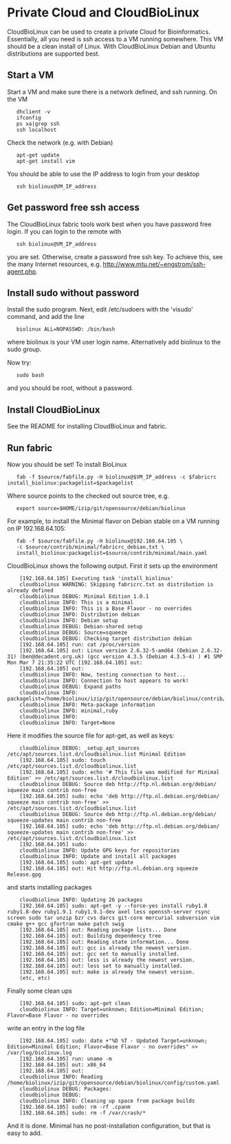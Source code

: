 # Private Cloud and CloudBioLinux

CloudBioLinux can be used to create a private Cloud for
Bioinformatics. Essentially, all you need is ssh access to a VM
running somewhere. This VM should be a clean install of Linux.  With
CloudBioLinux Debian and Ubuntu distributions are supported best.

## Start a VM

Start a VM and make sure there is a network defined, and ssh running.
On the VM

       dhclient -v
       ifconfig
       ps xa|grep ssh
       ssh localhost

Check the network (e.g. with Debian)

       apt-get update
       apt-get install vim

You should be able to use the IP address to login from your desktop

       ssh biolinux@VM_IP_address

## Get password free ssh access

The CloudBioLinux fabric tools work best when you have password free
login. If you can login to the remote with

       ssh biolinux@VM_IP_address

you are set. Otherwise, create a password free ssh key. To achieve
this, see the many Internet resources, e.g.
http://www.mtu.net/~engstrom/ssh-agent.php.

## Install sudo without password

Install the sudo program. Next, edit /etc/sudoers with the 'visudo'
command, and add the line

       biolinux ALL=NOPASSWD: /bin/bash

where biolinux is your VM user login name. Alternatively add biolinux to the sudo
group.

Now try:

       sudo bash

and you should be root, without a password.

## Install CloudBioLinux

See the README for installing CloudBioLinux and fabric.

## Run fabric

Now you should be set! To install BioLinux

       fab -f $source/fabfile.py -H biolinux@$VM_IP_address -c $fabricrc install_biolinux:packagelist=$packagelist

Where source points to the checked out source tree, e.g.

       export source=$HOME/izip/git/opensource/debian/biolinux

For example, to install the Minimal flavor on Debian stable on a VM
running on IP 192.168.64.105:

       fab -f $source/fabfile.py -H biolinux@192.168.64.105 \
       -c $source/contrib/minimal/fabricrc_debian.txt \
       install_biolinux:packagelist=$source/contrib/minimal/main.yaml

CloudBioLinux shows the following output. First it sets up the
environment

        [192.168.64.105] Executing task 'install_biolinux'
        cloudbiolinux WARNING: Skipping fabricrc.txt as distribution is already defined
        cloudbiolinux DEBUG: Minimal Edition 1.0.1
        cloudbiolinux INFO: This is a minimal
        cloudbiolinux INFO: This is a Base Flavor - no overrides
        cloudbiolinux INFO: Distribution debian
        cloudbiolinux INFO: Debian setup
        cloudbiolinux DEBUG: Debian-shared setup
        cloudbiolinux DEBUG: Source=squeeze
        cloudbiolinux DEBUG: Checking target distribution debian
        [192.168.64.105] run: cat /proc/version
        [192.168.64.105] out: Linux version 2.6.32-5-amd64 (Debian 2.6.32-31) (ben@decadent.org.uk) (gcc version 4.3.5 (Debian 4.3.5-4) ) #1 SMP Mon Mar 7 21:35:22 UTC [192.168.64.105] out:
        [192.168.64.105] out:
        cloudbiolinux INFO: Now, testing connection to host...
        cloudbiolinux INFO: Connection to host appears to work!
        cloudbiolinux DEBUG: Expand paths
        cloudbiolinux INFO: packagelist=/home/biolinux/izip/git/opensource/debian/biolinux/contrib/minimal/main.yaml
        cloudbiolinux INFO: Meta-package information
        cloudbiolinux INFO: minimal,ruby
        cloudbiolinux INFO:
        cloudbiolinux INFO: Target=None

Here it modifies the source file for apt-get, as well as keys:

        cloudbiolinux DEBUG: _setup_apt_sources /etc/apt/sources.list.d/cloudbiolinux.list Minimal Edition
        [192.168.64.105] sudo: touch /etc/apt/sources.list.d/cloudbiolinux.list
        [192.168.64.105] sudo: echo '# This file was modified for Minimal Edition' >> /etc/apt/sources.list.d/cloudbiolinux.list
        cloudbiolinux DEBUG: Source deb http://ftp.nl.debian.org/debian/ squeeze main contrib non-free
        [192.168.64.105] sudo: echo 'deb http://ftp.nl.debian.org/debian/ squeeze main contrib non-free' >> /etc/apt/sources.list.d/cloudbiolinux.list
        cloudbiolinux DEBUG: Source deb http://ftp.nl.debian.org/debian/ squeeze-updates main contrib non-free
        [192.168.64.105] sudo: echo 'deb http://ftp.nl.debian.org/debian/ squeeze-updates main contrib non-free' >> /etc/apt/sources.list.d/cloudbiolinux.list
        [192.168.64.105] sudo:
        cloudbiolinux INFO: Update GPG keys for repositories
        cloudbiolinux INFO: Update and install all packages
        [192.168.64.105] sudo: apt-get update
        [192.168.64.105] out: Hit http://ftp.nl.debian.org squeeze Release.gpg

and starts installing packages

        cloudbiolinux INFO: Updating 26 packages
        [192.168.64.105] sudo: apt-get -y --force-yes install ruby1.8 ruby1.8-dev ruby1.9.1 ruby1.9.1-dev axel less openssh-server rsync screen sudo tar unzip bzr cvs darcs git-core mercurial subversion vim cmake g++ gcc gfortran make patch swig
        [192.168.64.105] out: Reading package lists... Done
        [192.168.64.105] out: Building dependency tree
        [192.168.64.105] out: Reading state information... Done
        [192.168.64.105] out: gcc is already the newest version.
        [192.168.64.105] out: gcc set to manually installed.
        [192.168.64.105] out: less is already the newest version.
        [192.168.64.105] out: less set to manually installed.
        [192.168.64.105] out: make is already the newest version.
        (etc, etc)

Finally some clean ups

        [192.168.64.105] sudo: apt-get clean
        cloudbiolinux INFO: Target=unknown; Edition=Minimal Edition; Flavor=Base Flavor - no overrides

write an entry in the log file

        [192.168.64.105] sudo: date +"%D %T - Updated Target=unknown; Edition=Minimal Edition; Flavor=Base Flavor - no overrides" >> /var/log/biolinux.log
        [192.168.64.105] run: uname -m
        [192.168.64.105] out: x86_64
        [192.168.64.105] out:
        cloudbiolinux INFO: Reading /home/biolinux/izip/git/opensource/debian/biolinux/config/custom.yaml
        cloudbiolinux DEBUG: Packages:
        cloudbiolinux DEBUG:
        cloudbiolinux INFO: Cleaning up space from package builds
        [192.168.64.105] sudo: rm -rf .cpanm
        [192.168.64.105] sudo: rm -f /var/crash/*

And it is done. Minimal has no post-installation configuration, but
that is easy to add.

